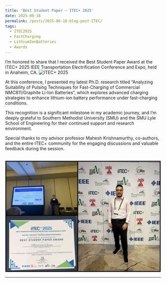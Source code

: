 ```yaml
---
title: 'Best Student Paper — ITEC+ 2025'
date: 2025-06-18
permalink: /posts/2025-06-18-blog-post-ITEC/
tags:
  - ITEC2025
  - FastCharging
  - LithiumIonBatteries
  - Awards
---
```


I’m honored to share that I received the Best Student Paper Award at the ITEC+ 2025 IEEE Transportation Electrification Conference and Expo, held in Anaheim, CA. <img src="{{ '/images/itec2025.png' | relative_url }}" alt="ITEC+ 2025" style="max-width:100%; width:900px; height:auto;">

At this conference, I presented my latest Ph.D. research titled “Analyzing Suitability of Pulsing Techniques for Fast-Charging of Commercial NMC811/Graphite Li-Ion Batteries”, which explores advanced charging strategies to enhance lithium-ion battery performance under fast-charging conditions.


This recognition is a significant milestone in my academic journey, and I’m deeply grateful to Southern Methodist University (SMU) and the SMU Lyle School of Engineering for their continued support and research environment.

Special thanks to my advisor professor Mahesh Krishnamurthy, co-authors, and the entire ITEC+ community for the engaging discussions and valuable feedback during the session.

<br/><img src='/images/itec2025.jpg'>

------

